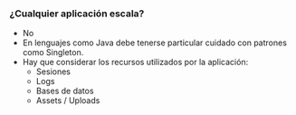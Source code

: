 ### ¿Cualquier aplicación escala?

* No
* En lenguajes como Java debe tenerse particular cuidado con patrones como Singleton.
* Hay que considerar los recursos utilizados por la aplicación:
	* Sesiones
	* Logs
	* Bases de datos
	* Assets / Uploads

